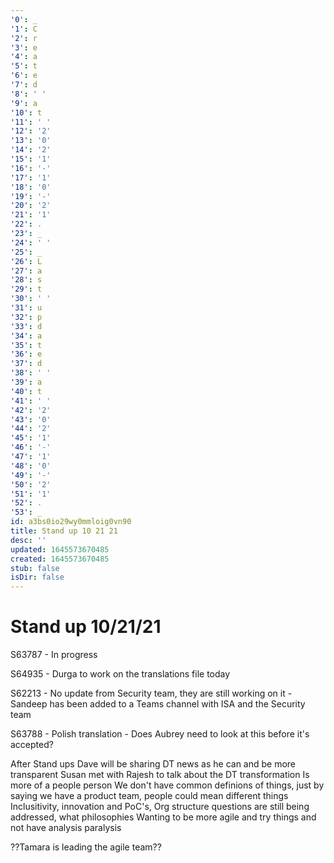 ```yaml
---
'0': _
'1': C
'2': r
'3': e
'4': a
'5': t
'6': e
'7': d
'8': ' '
'9': a
'10': t
'11': ' '
'12': '2'
'13': '0'
'14': '2'
'15': '1'
'16': '-'
'17': '1'
'18': '0'
'19': '-'
'20': '2'
'21': '1'
'22': .
'23': _
'24': ' '
'25': _
'26': L
'27': a
'28': s
'29': t
'30': ' '
'31': u
'32': p
'33': d
'34': a
'35': t
'36': e
'37': d
'38': ' '
'39': a
'40': t
'41': ' '
'42': '2'
'43': '0'
'44': '2'
'45': '1'
'46': '-'
'47': '1'
'48': '0'
'49': '-'
'50': '2'
'51': '1'
'52': .
'53': _
id: a3bs0io29wy0mmloig0vn90
title: Stand up 10 21 21
desc: ''
updated: 1645573670485
created: 1645573670485
stub: false
isDir: false
---
```


# Stand up 10/21/21


S63787
\- In progress

S64935
\- Durga to work on the translations file today

S62213
\- No update from Security team, they are still working on it
\- Sandeep has been added to a Teams channel with ISA and the Security team

S63788
\- Polish translation
\- Does Aubrey need to look at this before it's accepted?

After Stand ups
Dave will be sharing DT news as he can and be more transparent
Susan met with Rajesh to talk about the DT transformation
Is more of a people person
We don't have common definions of things,
just by saying we have a product team, people could mean different things
Inclusitivity, innovation and PoC's,
Org structure questions are still being addressed, what philosophies
Wanting to be more agile and try things and not have analysis paralysis

??Tamara is leading the agile team??

